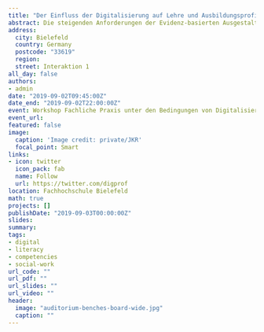 ```yaml
---
title: "Der Einfluss der Digitalisierung auf Lehre und Ausbildungsprofile in der Sozialen Arbeit: Digitalkompetenz und Data Literacy als notwendige professionelle Kompetenzen für Soziale Arbeit"
abstract: Die steigenden Anforderungen der Evidenz-basierten Ausgestaltung in professionellen Kontexten von Sozialer Arbeit stellt zunehmende Herausforderungen an die Ausbildungsprofile in der Lehre dar. Der zunehmende Trend zu quantitativen Formen der Vermittlung von Evidenz wird durch die Digitalisierung noch weiter beschleunigt und manifestiert die Notwendigkeit der Verbindung qualitativer und quantitativer Kompetenzen zur Ausbildung einer umfassenden Data Literacy, also dem verständigen Umgang mit Daten und deren Interpretation. Gerade in der Sozialen Arbeit ist es jedoch wichtig, Datenermittlung und -interpretation als umfassendes Konzept zu vermitteln. Am Beispiel der sozialraumorientierten Arbeit und der Methode der Netzwerkanakyse stellt dieser Beitrag neue Möglichkeiten einer Verbindung von qualitativen und quantitativen Methoden in der Netzwerkanalyse vor und diskutiert notwendige Kompetenzprofile sowie Voraussetzungen für eine erfolgreiche Kompetenzvermittlung in der Lehre unter Berücksichtigung methodischer Kenntnisse, ethischer Fragestellungen und kritischer Reflexionsfähigkeit in einer von Digitalisierung geprägten sozialen Wirklichkeit und vom digitalen Kapitalismus geprägten gesellschaftlichen Gesamtkontexts.
address:
  city: Bielefeld
  country: Germany
  postcode: "33619"
  region:
  street: Interaktion 1
all_day: false
authors:
- admin
date: "2019-09-02T09:45:00Z"
date_end: "2019-09-02T22:00:00Z"
event: Workshop Fachliche Praxis unter den Bedingungen von Digitalisierung - Zur Frage digitaler Transformation in Gesundheit, Pflege und Sozialer Arbeit
event_url:
featured: false
image:
  caption: 'Image credit: private/JKR'
  focal_point: Smart
links:
- icon: twitter
  icon_pack: fab
  name: Follow
  url: https://twitter.com/digprof
location: Fachhochschule Bielefeld
math: true
projects: []
publishDate: "2019-09-03T00:00:00Z"
slides:
summary:
tags:
- digital
- literacy
- competencies
- social-work
url_code: ""
url_pdf: ""
url_slides: ""
url_video: ""
header:
  image: "auditorium-benches-board-wide.jpg"
  caption: ""
---
```

